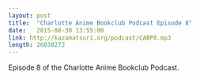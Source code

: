 ```yaml
---
layout: post
title:  "Charlotte Anime Bookclub Podcast Episode 8"
date:   2015-08-30 13:55:00
link: http://kazamatsuri.org/podcast/CABP8.mp3
length: 26038272
---
```


Episode 8 of the Charlotte Anime Bookclub Podcast.
